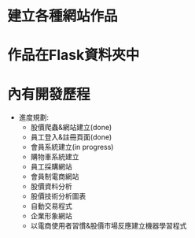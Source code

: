 # 建立各種網站作品
# 作品在Flask資料夾中
# 內有開發歷程
* 進度規劃:
  * 股價爬蟲&網站建立(done)
  * 員工登入&註冊頁面(done)
  * 會員系統建立(in progress)
  * 購物車系統建立
  * 員工採購網站
  * 會員制電商網站
  * 股價資料分析
  * 股價技術分析圖表
  * 自動交易程式
  * 企業形象網站
  * 以電商使用者習慣&股價市場反應建立機器學習程式
